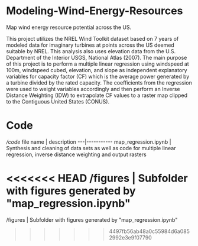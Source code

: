 # Modeling-Wind-Energy-Resources
Map wind energy resource potential across the US.

This project utilizes the NREL Wind Toolkit dataset based on 7 years of modeled data for imaginary turbines at points across the US deemed suitable by NREL. This analysis also uses elevation data from the U.S. Department of the Interior USGS, National Atlas (2007). The main purpose of this project is to perform a multiple linear regression using windspeed at 100m, windspeed cubed, elevation, and slope as independent explanatory variables for capacity factor (CF) which is the average power generated by a turbine divided by the rated capacity. The coefficients from the regression were used to weight variables accordingly and then perform an Inverse Distance Weighting (IDW) to extrapolate CF values to a raster map clipped to the Contiguous United States (CONUS). 

# Code
*/code* 
file name | description 
---|-----------
map_regression.ipynb | Synthesis and cleaning of data sets as well as code for multiple linear regression, inverse distance weighting and output rasters

<<<<<<< HEAD
/figures | Subfolder with figures generated by "map_regression.ipynb"
=======
/figures | Subfolder with figures generated by "map_regression.ipynb"
>>>>>>> 4497fb56ab48a0c55984d6a0852992e3e9f07790
